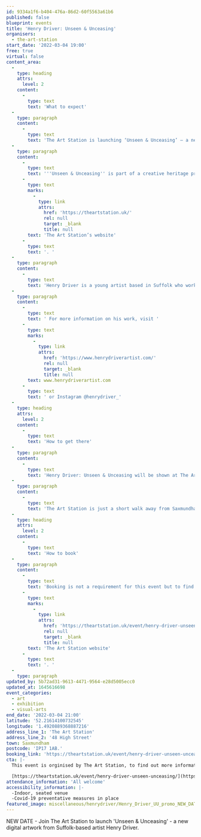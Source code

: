 ```yaml
---
id: 9334a1f6-b404-476a-86d2-60f5563a61b6
published: false
blueprint: events
title: 'Henry Driver: Unseen & Unceasing'
organisers:
  - the-art-station
start_date: '2022-03-04 19:00'
free: true
virtual: false
content_area:
  -
    type: heading
    attrs:
      level: 2
    content:
      -
        type: text
        text: 'What to expect'
  -
    type: paragraph
    content:
      -
        type: text
        text: 'The Art Station is launching ‘Unseen & Unceasing’ – a new digital work by artist Henry Driver. '
  -
    type: paragraph
    content:
      -
        type: text
        text: '''Unseen & Unceasing'' is part of a creative heritage project that began last year when The Art Station opened areas of the old Saxmundham telephone exchange to the public for the first time to celebrate the historical significance of Saxmundham as a former hub for connectivity in Suffolk. Taking inspiration from this project, artist Henry Driver has created a new digital artwork which will be launched at The Art Station. ''Unseen and Unceasing'' is an awe-inspiring digital immersive experience, inviting the viewer to explore incredibly vivid and complex visual environments, and discover more about the nature of connectivity. Following the launch, the piece will also be hosted online to view via '
      -
        type: text
        marks:
          -
            type: link
            attrs:
              href: 'https://theartstation.uk/'
              rel: null
              target: _blank
              title: null
        text: 'The Art Station’s website'
      -
        type: text
        text: '. '
  -
    type: paragraph
    content:
      -
        type: text
        text: 'Henry Driver is a young artist based in Suffolk who works with digital media to connect us to the environment and present responses to climate change. He has shown work across the UK and internationally.'
  -
    type: paragraph
    content:
      -
        type: text
        text: ' For more information on his work, visit '
      -
        type: text
        marks:
          -
            type: link
            attrs:
              href: 'https://www.henrydriverartist.com/'
              rel: null
              target: _blank
              title: null
        text: www.henrydriverartist.com
      -
        type: text
        text: ' or Instagram @henrydriver_'
  -
    type: heading
    attrs:
      level: 2
    content:
      -
        type: text
        text: 'How to get there'
  -
    type: paragraph
    content:
      -
        type: text
        text: 'Henry Driver: Unseen & Unceasing will be shown at The Art Station on 48 High Street in Saxmundham.'
  -
    type: paragraph
    content:
      -
        type: text
        text: 'The Art Station is just a short walk away from Saxmundham train station or, if you''re travelling by car, there is parking at the front of the building.'
  -
    type: heading
    attrs:
      level: 2
    content:
      -
        type: text
        text: 'How to book'
  -
    type: paragraph
    content:
      -
        type: text
        text: 'Booking is not a requirement for this event but to find out more information then please visit '
      -
        type: text
        marks:
          -
            type: link
            attrs:
              href: 'https://theartstation.uk/event/henry-driver-unseen-unceasing/'
              rel: null
              target: _blank
              title: null
        text: 'The Art Station website'
      -
        type: text
        text: '. '
  -
    type: paragraph
updated_by: 5b72ad31-9613-4471-9564-e28d5005ecc0
updated_at: 1645616698
event_categories:
  - art
  - exhibition
  - visual-arts
end_date: '2022-03-04 21:00'
latitude: '52.21614100732545'
longitude: '1.4920889368887216'
address_line_1: 'The Art Station'
address_line_2: '48 High Street'
town: Saxmundham
postcode: 'IP17 1AB.'
booking_link: 'https://theartstation.uk/event/henry-driver-unseen-unceasing/'
cta: |-
  This event is orginised by The Art Station, to find out more information then please visit the website:

  [https://theartstation.uk/event/henry-driver-unseen-unceasing/](https://theartstation.uk/event/henry-driver-unseen-unceasing/)
attendance_information: 'All welcome'
accessibility_information: |-
  -Indoor, seated venue
  -Covid-19 preventative measures in place
featured_image: miscellaneous/henrydriver/Henry_Driver_UU_promo_NEW_DATE-cropped-1645616683.jpg
---
```

NEW DATE - Join The Art Station to launch 'Unseen & Unceasing' - a new digital artwork from Suffolk-based artist Henry Driver.